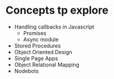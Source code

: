 # Concepts tp explore

* Handling callbacks in Javascript 
  * Promises
  * Async module
* Stored Procedures
* Object Oriented Design
* Single Page Apps
* Object Relational Mapping
* Nodebots
